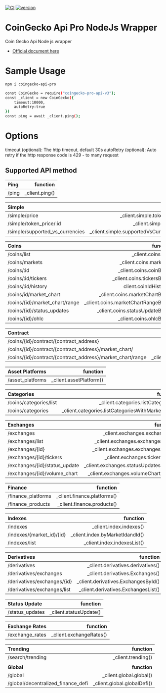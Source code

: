[![CI](https://github.com/tosunthex/CoinGecko_NodeJs/actions/workflows/ci.yml/badge.svg)](https://github.com/tosunthex/CoinGecko_NodeJs/actions/workflows/ci.yml)
[![version](https://badgen.net/npm/v/coin-gecko-pro-api)](https://badgen.net/npm/v/coin-gecko-pro-api)

# CoinGecko Api Pro NodeJs Wrapper
Coin Gecko Api Node js wrapper 
- [Official document here](https:/www.coingecko.com/api/documentations/v3)

# Sample Usage 
```sh
npm i coingecko-api-pro
```

```sh
const CoinGecko = require("coingecko-pro-api-v3");
const _client = new CoinGecko({
    timeout:10000,
    autoRetry:true
})
const ping = await _client.ping();
```

# Options
timeout (optional): The http timeout, default 30s
autoRetry (optional): Auto retry if the http response code is 429 - to many request


## Supported API method


| **Ping**                                                   |                           **function** | 
| :-----------------------------------------------------------| ---------------------------------: |
| /ping                                                      |             _client.ping() |


| **Simple**                                                   |                           **function** |
| :-----------------------------------------------------------| ---------------------------------: |
| /simple/price                                              | _client.simple.tokenPrice()|
| /simple/token_price/:id                                    |     _client.simple.price() |
| /simple/supported_vs_currencies                            |_client.simple.supportedVsCurrencies() |


| **Coins**                                                   |                           **function** |
| :-----------------------------------------------------------| ---------------------------------: |
| /coins/list                                                |                  _client.coins.list() |
| /coins/markets                                             |               _client.coins.markets() |
| /coins/:id                                                 |                    _client.coins.coinById() |
| /coins/:id/tickers                                         |             _client.coins.tickersById() |
| /coins/:id/history                                         |             client.coinIdHistory() |
| /coins/id/market_chart                                     |         _client.coins.marketChartById() |
| /coins/{id}/market_chart/range                             |    _client.coins.marketChartRangeById() |
| /coins/{id}/status_updates                                 |       _client.coins.statusUpdateById() |
| /coins/{id}/ohlc                                           |                _client.coins.ohlcById() |


| **Contract**                                                   |                           **function** |
| :-----------------------------------------------------------| ---------------------------------: |
| /coins/{id}/contract/{contract_address}                    |                  _client.contract.getCoinInfo() |
| /coins/{id}/contract/{contract_address}/market_chart/      |       _client.contract.getMarketChart() |
| /coins/{id}/contract/{contract_address}/market_chart/range |  _client.contract.getMarketChartRange() |


| **Asset Platforms**                                                   |                           **function** |
| :-----------------------------------------------------------| ---------------------------------: |
| /asset_platforms                                           |                 _client.assetPlatform() |


| **Categories**                                                   |                           **function** |
| :-----------------------------------------------------------| ---------------------------------: |
| /coins/categories/list                                     |                 _client.categories.listCategories() |
| /coins/categories                                          |                 _client.categories.listCategoriesWithMarketData() |


| **Exchanges**                                                   |                           **function** |
| :-----------------------------------------------------------| ---------------------------------: |
| /exchanges                                                 |                 _client.exchanges.exchanges() |
| /exchanges/list                                            |              _client.exchanges.exchangesList() |
| /exchanges/{id}                                    |        _client.exchanges.exchangesById() |
| /exchanges/{id}/tickers                                    |       _client.exchanges.tickerById() |
| /exchanges/{id}/status_update                              |   _client.exchanges.statusUpdatesById() |
| /exchanges/{id}/volume_chart                               |     _client.exchanges.volumeChartById() |


| **Finance**                                                   |                           **function** |
| :-----------------------------------------------------------| ---------------------------------: |
| /finance_platforms                                         |          _client.finance.platforms() |
| /finance_products                                          |           _client.finance.products() |


| **Indexes**                                                   |                           **function** |
| :-----------------------------------------------------------| ---------------------------------: |
| /indexes                                                   |                   _client.index.indexes() |
| /indexes/{market_id}/{id}                                  |           _client.index.byMarketIdandId() |
| /indexes/list                                              |               _client.index.indexesList() |


| **Derivatives**                                                   |                           **function** |
| :-----------------------------------------------------------| ---------------------------------: |
| /derivatives                                               |              _client.derivatives.derivatives() |
| /derivatives/exchanges                                     |     _client.derivatives.Exchanges() |
| /derivatives/exchanges/{id}                                |   _client.derivatives.ExchangesById() |
| /derivatives/exchanges/list                                |   _client.derivatives.ExchangesList() |


| **Status Update**                                                   |                           **function** |
| :-----------------------------------------------------------| ---------------------------------: |
| /status_updates                                            |             _client.statusUpdate() |


| **Exchange Rates**                                                   |                           **function** |
| :-----------------------------------------------------------| ---------------------------------: |
| /exchange_rates                                            |             _client.exchangeRates() |


| **Trending**                                                   |                           **function** |
| :-----------------------------------------------------------| ---------------------------------: |
| /search/trending                                           |                  _client.trending() |
|  |  |  |
| **Global**                                                   |                           **function** |
| /global                                                    |                    _client.global.global() |
| /global/decentralized_finance_defi                        |                _client.global.globalDefi() |

